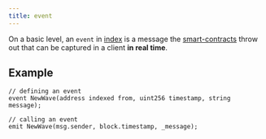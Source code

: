 ```yaml
---
title: event
---
```


On a basic level, an `event` in [index](/knowledge/Web3/solidity/index.md) is a message the [smart-contracts](/knowledge/Web3/smart-contracts.md) throw out that can be captured in a client **in real time**.

## Example

```solidity
// defining an event
event NewWave(address indexed from, uint256 timestamp, string message);

// calling an event
emit NewWave(msg.sender, block.timestamp, _message);
```
